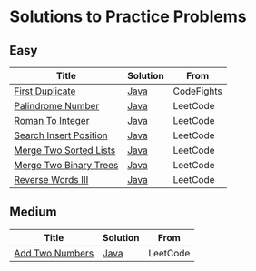 # Solutions to Practice Problems

## Easy

| Title | Solution | From |
|-------|----------|------|
|[First Duplicate](https://codefights.com/interview-practice/task/pMvymcahZ8dY4g75q)|[Java](./Easy/FirstDuplicate.java)|CodeFights|
|[Palindrome Number](https://leetcode.com/problems/two-sum/#/description)|[Java](./Easy/PalindromeNumber.java)|LeetCode|
|[Roman To Integer](https://leetcode.com/problems/roman-to-integer/#/description)|[Java](./Easy/RomanToInteger.java)|LeetCode|
|[Search Insert Position](https://leetcode.com/problems/search-insert-position/#/description)|[Java](./Easy/SearchInsert.java)|LeetCode|
|[Merge Two Sorted Lists](https://leetcode.com/problems/merge-two-sorted-lists/#/description)|[Java](./Easy/MergeTwoSortedLists.java)|LeetCode|
|[Merge Two Binary Trees](https://leetcode.com/problems/merge-two-binary-trees/#/description)|[Java](./Easy/MergeTwoBinaryTrees.java)|LeetCode|
|[Reverse Words III](https://leetcode.com/problems/reverse-words-in-a-string-iii/#/description)|[Java](./Easy/ReverseWordsIII.java)|LeetCode|

## Medium

| Title | Solution | From | 
|-------|----------|------|
|[Add Two Numbers](https://leetcode.com/problems/add-two-numbers/#/description)|[Java](./Medium/AddTwoNumbers.java)|LeetCode|
